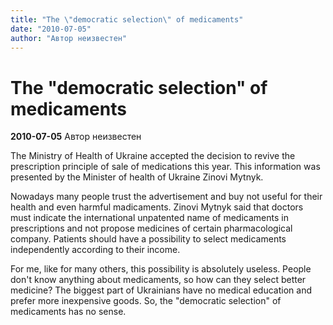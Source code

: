 ```yaml
---
title: "The \"democratic selection\" of medicaments"
date: "2010-07-05"
author: "Автор неизвестен"
---
```


# The "democratic selection" of medicaments

**2010-07-05** Автор неизвестен

The Ministry of Health of Ukraine accepted the decision to revive the prescription principle of sale of medications this year. This information was presented by the Minister of health of Ukraine Zinovi Mytnyk.

Nowadays many people trust the advertisement and buy not useful for their health and even harmful madicaments. Zinovi Mytnyk said that doctors must indicate the international unpatented name of medicaments in prescriptions and not propose medicines of сertain pharmacological company. Patients should have a possibility to select medicaments independently according to their income.

For me, like for many others, this possibility is absolutely useless. People don't know anything about medicaments, so how can they select better medicine? The biggest part of Ukrainians have no medical education and prefer more inexpensive goods. So, the "democratic selection" of medicaments has no sense.